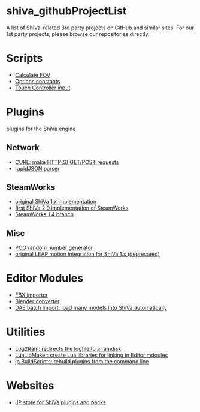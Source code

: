 # shiva_githubProjectList
A list of ShiVa-related 3rd party projects on GitHub and similar sites. For our 1st party projects, please browse our repositories directly.

# Scripts
- [Calculate FOV](https://github.com/broozar/ShiVaCalcFOV)
- [Options constants](https://github.com/broozar/ShiVaOptions)
- [Touch Controller input](https://github.com/broozar/ShiVaTouchController)

# Plugins
plugins for the ShiVa engine

## Network
- [CURL: make HTTP(S) GET/POST requests](https://github.com/broozar/ShiVaCURL)
- [rapidJSON parser](https://github.com/broozar/ShiVaRapidJSON)

## SteamWorks
- [original ShiVa 1.x implementation](https://github.com/broozar/SteamShiva/tree/master)
- [first ShiVa 2.0 implementation of SteamWorks](https://github.com/broozar/SteamShiva/tree/ShiVaSteam2)
- [SteamWorks 1.4 branch](https://github.com/broozar/SteamShiva/tree/ShiVaSteam2-140)

## Misc
- [PCG random number generator](https://github.com/broozar/ShiVa-betterRNG)
- [original LEAP motion integration for ShiVa 1.x (deprecated)](https://github.com/broozar/ShivaLeap)

# Editor Modules
- [FBX importer](https://github.com/broozar/shiva20fbx)
- [Blender converter](https://github.com/broozar/shiva20blendconvert)
- [DAE batch import: load many models into ShiVa automatically](https://github.com/broozar/shiva20daeMassImport)

# Utilities
- [Log2Ram: redirects the logfile to a ramdisk](https://github.com/broozar/shivaLog2Ram)
- [LuaLibMaker: create Lua libraries for linking in Editor mdoules](https://github.com/broozar/LuaLibMaker)
- [jp BuildScripts: rebuild plugins from the command line](https://github.com/broozar/jpPluginBuildScripts)

# Websites
- [JP store for ShiVa plugins and packs](https://www.julien-pierron.com/shiva-store-packs)
